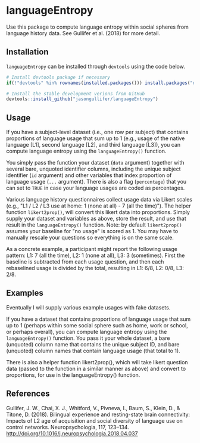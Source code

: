 languageEntropy
===============

Use this package to compute language entropy within social spheres from language history data. See Gullifer et al. (2018) for more detail.

Installation
------------

`languageEntropy` can be installed through `devtools` using the code below.

```r
# Install devtools package if necessary
if(!"devtools" %in% rownames(installed.packages())) install.packages("devtools")

# Install the stable development verions from GitHub
devtools::install_github("jasongullifer/languageEntropy")
```

Usage
-----

If you have a subject-level dataset (i.e., one row per subject) that contains proportions of language usage that sum up to 1 (e.g., usage of the native language [L1], second language [L2], and third language [L3]), you can compute language entropy using the `languageEntropy()` function. 

You simply pass the function your dataset (`data` argument) together with several bare, unquoted identifier columns, including the unique subject identifier (`id` argument) and other variables that index proportion of language usage (`...` argument). There is also a flag (`percentage`) that you can set to `TRUE` in case your language usages are coded as percentages.

Various language history questionnaires collect usage data via Likert scales (e.g., "L1 / L2 / L3 use at home: 1 (none at all) - 7 (all the time)"). The helper function `likert2prop()`, will convert this likert data into proportions. Simply supply your dataset and variables as above, store the result, and use that result in the `languageEntropy()` function. Note: by default `likert2prop()` assumes your baseline for "no usage" is scored as 1. You may have to manually rescale your questions so everything is on the same scale. 

As a concrete example, a participant might report the following usage pattern: L1: 7 (all the time), L2: 1 (none at all), L3: 3 (sometimes). First the baseline is subtracted from each usage question, and then each rebaselined usage is divided by the total, resulting in L1: 6/8, L2: 0/8, L3: 2/8.  



Examples
--------

Eventually I will supply various example usages with fake datasets. 

If you have a dataset that contains proportions of language usage that sum up to 1 (perhaps within some social sphere such as home, work or school, or perhaps overall), you can compute language entropy using the `languageEntropy()` function. You pass it your whole dataset, a bare (unquoted) column name that contains the unique subject ID, and bare (unquoted) column names that contain language usage (that total to 1). 

There is also a helper function likert2prop(), which will take likert question data (passed to the function in a similar manner as above) and convert to proportions, for use in the languageEntropy() function.


References
----------
Gullifer, J. W., Chai, X. J., Whitford, V., Pivneva, I., Baum, S., Klein, D., & Titone, D. (2018). Bilingual experience and resting-state brain connectivity: Impacts of L2 age of acquisition and social diversity of language use on control networks. Neuropsychologia, 117, 123–134. http://doi.org/10.1016/j.neuropsychologia.2018.04.037

